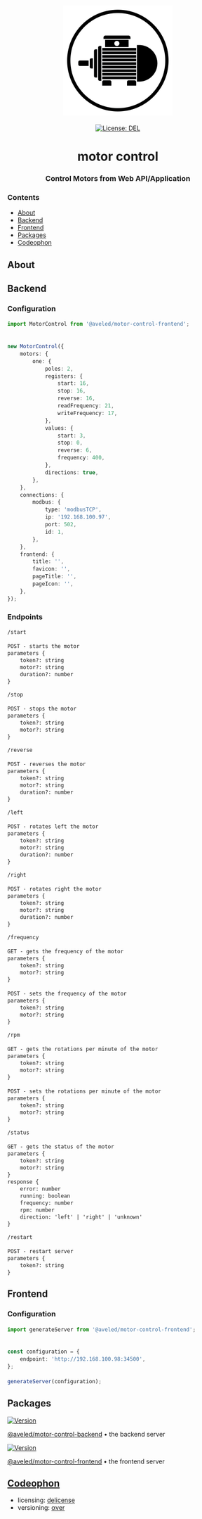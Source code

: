 <p align="center">
    <a target="_blank" href="https://aveled.com">
        <img src="https://raw.githubusercontent.com/aveled/motor-control/master/about/identity/motor-control.png" height="250px">
    </a>
    <br />
    <br />
    <a target="_blank" href="https://github.com/aveled/motor-control/blob/master/LICENSE">
        <img src="https://img.shields.io/badge/license-DEL-blue.svg?colorB=1380C3&style=for-the-badge" alt="License: DEL">
    </a>
</p>



<h1 align="center">
    motor control
</h1>


<h3 align="center">
    Control Motors from Web API/Application
</h3>



### Contents

+ [About](#about)
+ [Backend](#backend)
+ [Frontend](#frontend)
+ [Packages](#packages)
+ [Codeophon](#codeophon)



## About



## Backend

### Configuration

``` typescript
import MotorControl from '@aveled/motor-control-frontend';


new MotorControl({
    motors: {
        one: {
            poles: 2,
            registers: {
                start: 16,
                stop: 16,
                reverse: 16,
                readFrequency: 21,
                writeFrequency: 17,
            },
            values: {
                start: 3,
                stop: 0,
                reverse: 6,
                frequency: 400,
            },
            directions: true,
        },
    },
    connections: {
        modbus: {
            type: 'modbusTCP',
            ip: '192.168.100.97',
            port: 502,
            id: 1,
        },
    },
    frontend: {
        title: '',
        favicon: '',
        pageTitle: '',
        pageIcon: '',
    },
});
```


### Endpoints

```
/start

POST - starts the motor
parameters {
    token?: string
    motor?: string
    duration?: number
}
```

```
/stop

POST - stops the motor
parameters {
    token?: string
    motor?: string
}
```

```
/reverse

POST - reverses the motor
parameters {
    token?: string
    motor?: string
    duration?: number
}
```

```
/left

POST - rotates left the motor
parameters {
    token?: string
    motor?: string
    duration?: number
}
```

```
/right

POST - rotates right the motor
parameters {
    token?: string
    motor?: string
    duration?: number
}
```

```
/frequency

GET - gets the frequency of the motor
parameters {
    token?: string
    motor?: string
}

POST - sets the frequency of the motor
parameters {
    token?: string
    motor?: string
}
```

```
/rpm

GET - gets the rotations per minute of the motor
parameters {
    token?: string
    motor?: string
}

POST - sets the rotations per minute of the motor
parameters {
    token?: string
    motor?: string
}
```

```
/status

GET - gets the status of the motor
parameters {
    token?: string
    motor?: string
}
response {
    error: number
    running: boolean
    frequency: number
    rpm: number
    direction: 'left' | 'right' | 'unknown'
}
```

```
/restart

POST - restart server
parameters {
    token?: string
}
```



## Frontend

### Configuration

``` typescript
import generateServer from '@aveled/motor-control-frontend';


const configuration = {
    endpoint: 'http://192.168.100.98:34500',
};

generateServer(configuration);
```



## Packages

<a target="_blank" href="https://www.npmjs.com/package/@aveled/motor-control-backend">
    <img src="https://img.shields.io/npm/v/@aveled/motor-control-backend.svg?logo=npm&colorB=1380C3&style=for-the-badge" alt="Version">
</a>

[@aveled/motor-control-backend][motor-control-backend] • the backend server

[motor-control-backend]: https://github.com/aveled/motor-control/tree/master/packages/backend


<a target="_blank" href="https://www.npmjs.com/package/@aveled/motor-control-frontend">
    <img src="https://img.shields.io/npm/v/@aveled/motor-control-frontend.svg?logo=npm&colorB=1380C3&style=for-the-badge" alt="Version">
</a>

[@aveled/motor-control-frontend][motor-control-frontend] • the frontend server

[motor-control-frontend]: https://github.com/aveled/motor-control/tree/master/packages/frontend



## [Codeophon](https://github.com/ly3xqhl8g9/codeophon)

+ licensing: [delicense](https://github.com/ly3xqhl8g9/delicense)
+ versioning: [αver](https://github.com/ly3xqhl8g9/alpha-versioning)
